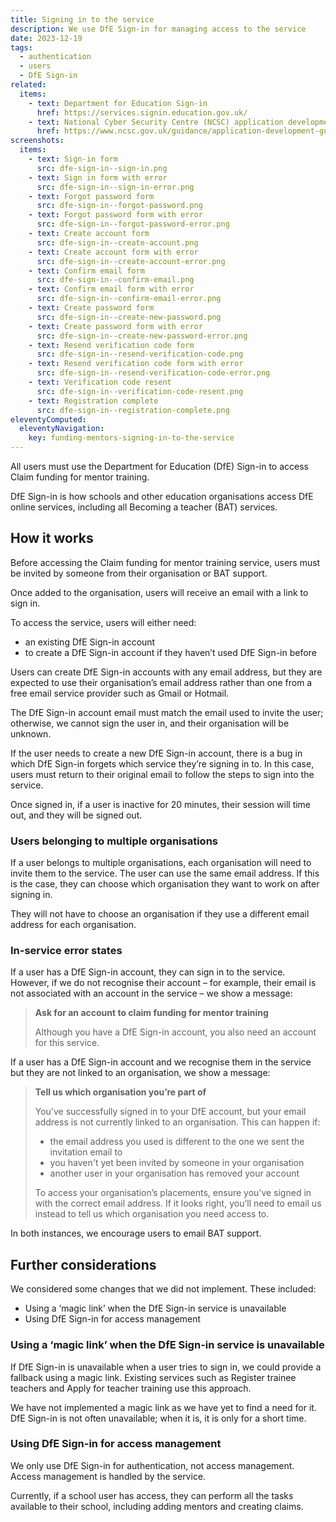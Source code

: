 ```yaml
---
title: Signing in to the service
description: We use DfE Sign-in for managing access to the service
date: 2023-12-19
tags:
  - authentication
  - users
  - DfE Sign-in
related:
  items:
    - text: Department for Education Sign-in
      href: https://services.signin.education.gov.uk/
    - text: National Cyber Security Centre (NCSC) application development guidance
      href: https://www.ncsc.gov.uk/guidance/application-development-guidance-introduction
screenshots:
  items:
    - text: Sign-in form
      src: dfe-sign-in--sign-in.png
    - text: Sign in form with error
      src: dfe-sign-in--sign-in-error.png
    - text: Forgot password form
      src: dfe-sign-in--forgot-password.png
    - text: Forgot password form with error
      src: dfe-sign-in--forgot-password-error.png
    - text: Create account form
      src: dfe-sign-in--create-account.png
    - text: Create account form with error
      src: dfe-sign-in--create-account-error.png
    - text: Confirm email form
      src: dfe-sign-in--confirm-email.png
    - text: Confirm email form with error
      src: dfe-sign-in--confirm-email-error.png
    - text: Create password form
      src: dfe-sign-in--create-new-password.png
    - text: Create password form with error
      src: dfe-sign-in--create-new-password-error.png
    - text: Resend verification code form
      src: dfe-sign-in--resend-verification-code.png
    - text: Resend verification code form with error
      src: dfe-sign-in--resend-verification-code-error.png
    - text: Verification code resent
      src: dfe-sign-in--verification-code-resent.png
    - text: Registration complete
      src: dfe-sign-in--registration-complete.png
eleventyComputed:
  eleventyNavigation:
    key: funding-mentors-signing-in-to-the-service
---
```


All users must use the Department for Education (DfE) Sign-in to access Claim funding for mentor training.

DfE Sign-in is how schools and other education organisations access DfE online services, including all Becoming a teacher (BAT) services.

## How it works

Before accessing the Claim funding for mentor training service, users must be invited by someone from their organisation or BAT support.

Once added to the organisation, users will receive an email with a link to sign in.

To access the service, users will either need:

- an existing DfE Sign-in account
- to create a DfE Sign-in account if they haven’t used DfE Sign-in before

Users can create DfE Sign-in accounts with any email address, but they are expected to use their organisation’s email address rather than one from a free email service provider such as Gmail or Hotmail.

The DfE Sign-in account email must match the email used to invite the user; otherwise, we cannot sign the user in, and their organisation will be unknown.

If the user needs to create a new DfE Sign-in account, there is a bug in which DfE Sign-in forgets which service they’re signing in to. In this case, users must return to their original email to follow the steps to sign into the service.

Once signed in, if a user is inactive for 20 minutes, their session will time out, and they will be signed out.

### Users belonging to multiple organisations

If a user belongs to multiple organisations, each organisation will need to invite them to the service. The user can use the same email address. If this is the case, they can choose which organisation they want to work on after signing in.

They will not have to choose an organisation if they use a different email address for each organisation.

### In-service error states

If a user has a DfE Sign-in account, they can sign in to the service. However, if we do not recognise their account – for example, their email is not associated with an account in the service – we show a message:

> **Ask for an account to claim funding for mentor training**
>
> Although you have a DfE Sign-in account, you also need an account for this service.

If a user has a DfE Sign-in account and we recognise them in the service but they are not linked to an organisation, we show a message:

> **Tell us which organisation you’re part of**
>
> You’ve successfully signed in to your DfE account, but your email address is not currently linked to an organisation. This can happen if:
>
> - the email address you used is different to the one we sent the invitation email to
> - you haven't yet been invited by someone in your organisation
> - another user in your organisation has removed your account
>
> To access your organisation’s placements, ensure you’ve signed in with the correct email address. If it looks right, you’ll need to email us instead to tell us which organisation you need access to.

In both instances, we encourage users to email BAT support.

## Further considerations

We considered some changes that we did not implement. These included:

- Using a ‘magic link’ when the DfE Sign-in service is unavailable
- Using DfE Sign-in for access management

### Using a ‘magic link’ when the DfE Sign-in service is unavailable

If DfE Sign-in is unavailable when a user tries to sign in, we could provide a fallback using a magic link. Existing services such as Register trainee teachers and Apply for teacher training use this approach.

We have not implemented a magic link as we have yet to find a need for it. DfE Sign-in is not often unavailable; when it is, it is only for a short time.

### Using DfE Sign-in for access management

We only use DfE Sign-in for authentication, not access management. Access management is handled by the service.

Currently, if a school user has access, they can perform all the tasks available to their school, including adding mentors and creating claims.
